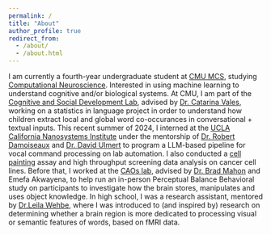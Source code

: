 ```yaml
---
permalink: /
title: "About"
author_profile: true
redirect_from: 
  - /about/
  - /about.html
---
```


I am currently a fourth-year undergraduate student at [CMU MCS](https://www.cmu.edu/mcs/), studying [Computational Neuroscience](https://brain.andrew.cmu.edu/home). Interested in using machine learning to understand cognitive and/or biological systems. At CMU, I am part of the [Cognitive and Social Development Lab](https://sites.google.com/andrew.cmu.edu/csdl/home), advised by [Dr. Catarina Vales](https://cvales.weebly.com/), working on a statistics in language project in order to understand how children extract local and global word co-occurances in conversational + textual inputs. This recent summer of 2024, I interned at the [UCLA California Nanosystems Institute](https://cnsi.ucla.edu/) under the mentorship of [Dr. Robert Damoiseaux](https://pharmacology.ucla.edu/people/robert-damoiseaux) and [Dr. David Ulmert](https://bioscience.ucla.edu/people/h-david-ulmert/) to program a LLM-based pipeline for vocal command processing on lab automation. I also conducted a [cell painting](https://www.nature.com/articles/nprot.2016.105) assay and high throughput screening data analysis on cancer cell lines. Before that, I worked at the [CAOs lab](https://www.cmu.edu/dietrich/psychology/caoslab/), advised by [Dr. Brad Mahon](https://www.cmu.edu/dietrich/psychology/directory/core-training-faculty/mahon-brad.html) and Emefa Akwayena, to help run an in-person Perceptual Balance Behavioral study on participants to investigate how the brain stores, manipulates and uses object knowledge. In high school, I was a research assistant, mentored by [Dr.Leila Wehbe](https://www.cs.cmu.edu/~lwehbe/), where I was introduced to (and inspired by) research on determining whether a brain region is more dedicated to processing visual or semantic features of words, based on fMRI data.
